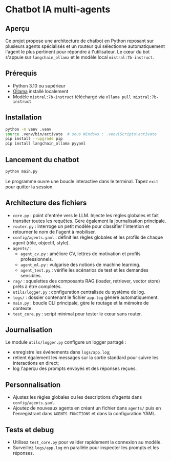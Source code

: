 # Chatbot IA multi-agents

## Aperçu
Ce projet propose une architecture de chatbot en Python reposant sur plusieurs agents spécialisés
et un routeur qui sélectionne automatiquement l'agent le plus pertinent pour répondre à
l'utilisateur. Le cœur du bot s'appuie sur `langchain_ollama` et le modèle local
`mistral:7b-instruct`.

## Prérequis
- Python 3.10 ou supérieur
- [Ollama](https://ollama.ai) installé localement
- Modèle `mistral:7b-instruct` téléchargé via `ollama pull mistral:7b-instruct`

## Installation
```bash
python -m venv .venv
source .venv/bin/activate  # sous Windows : .venv\Scripts\activate
pip install --upgrade pip
pip install langchain_ollama pyyaml
```

## Lancement du chatbot
```bash
python main.py
```
Le programme ouvre une boucle interactive dans le terminal. Tapez `exit` pour quitter la session.

## Architecture des fichiers
- `core.py` : point d'entrée vers le LLM. Injecte les règles globales et fait transiter toutes
  les requêtes. Gère également la journalisation principale.
- `router.py` : interroge un petit modèle pour classifier l'intention et retourner le nom de
  l'agent à mobiliser.
- `config/agents.yaml` : définit les règles globales et les profils de chaque agent
  (rôle, objectif, style).
- `agents/` :
  - `agent_cv.py` : améliore CV, lettres de motivation et profils professionnels.
  - `agent_ml.py` : vulgarise des notions de machine learning.
  - `agent_test.py` : vérifie les scénarios de test et les demandes sensibles.
- `rag/` : squelettes des composants RAG (loader, retriever, vector store) prêts à être complétés.
- `utils/logger.py` : configuration centralisée du système de log.
- `logs/` : dossier contenant le fichier `app.log` généré automatiquement.
- `main.py` : boucle CLI principale, gère le routage et la mémoire de contexte.
- `test_core.py` : script minimal pour tester le cœur sans router.

## Journalisation
Le module `utils/logger.py` configure un logger partagé :
- enregistre les événements dans `logs/app.log`;
- retient également les messages sur la sortie standard pour suivre les interactions en direct;
- log l'aperçu des prompts envoyés et des réponses reçues.

## Personnalisation
- Ajustez les règles globales ou les descriptions d'agents dans `config/agents.yaml`.
- Ajoutez de nouveaux agents en créant un fichier dans `agents/` puis en l'enregistrant dans
  `AGENTS_FUNCTIONS` et dans la configuration YAML.

## Tests et debug
- Utilisez `test_core.py` pour valider rapidement la connexion au modèle.
- Surveillez `logs/app.log` en parallèle pour inspecter les prompts et les réponses.
